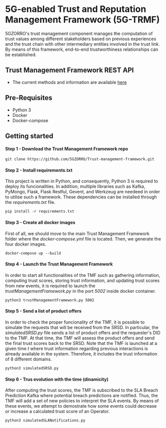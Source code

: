 # 5G-enabled Trust and Reputation Management Framework (5G-TRMF)
5GZORRO's trust management component manages the computation of trust values among different stakeholders based on previous experiences and the trust chain with other intermediary entities involved in the trust link. By means of this framework, end-to-end trustworthiness relationships can be established.

## Trust Management Framework REST API

* The current methods and information are available [here](https://5gzorro.github.io/Trust-management-framework/)

## Pre-Requisites

* Python 3
* Docker
* Docker-compose

## Getting started

#### Step 1 - Download the Trust Management Framework repo

```
git clone https://github.com/5GZORRO/Trust-management-framework.git
```

#### Step 2 - Install requirements.txt

This project is written in Python, and consequently, Python 3 is required to deploy its funcionalities. In addition, multiple libraries such as Kafka, PyMongo, Flask, Flask Restful, Gevent, and Werkzeug are needeed in order to utilise such a framework. These dependencies can be installed through the _requirements.txt_ file.

```
pip install -r requirements.txt
```

#### Step 3 - Create all docker images

First of all, we should move to the main Trust Management Framework folder where the _docker-compose.yml_ file is located. Then, we generate the four docker images.

```
docker-compose up --build
```

#### Step 4 - Launch the Trust Management Framework

In order to start all functionalities of the TMF such as gathering information, computing trust scores, storing trust information, and updating trust scores from new events, it is required to launch the _trustManagementFramework.py_ in the port _5002_ inside docker container.

```
python3 trustManagementFramework.py 5002
```

#### Step 5 - Send a list of product offers

In order to check the proper funcionality of the TMF, it is possible to simulate the requests that will be received from the SRSD. In particular, the _simulatedSRSD.py_ file sends a list of product offers and the requester's DID to the TMF. At that time, the TMF will assess the product offers and send the final trust scores back to the SRSD. Note that the TMF is launched at a given time _t_ where trust information regarding previous interactions is already available in the system. Therefore, it includes the trust information of 8 different domains. 

```
python3 simulatedSRSD.py
```

#### Step 6 - Trus evolution with the time (dinamicity)

After computing the trust scores, the TMF is subscribed to the SLA Breach Prediction Kafka where potential breach predictions are notified. Thus, the TMF will add a set of new policies to interpret the SLA events. By means of these events, we attempt to demostrate how some events could decrease or increase a calculated trust score of an Operator.

```
python3 simulatedSLANotifications.py
``` 
